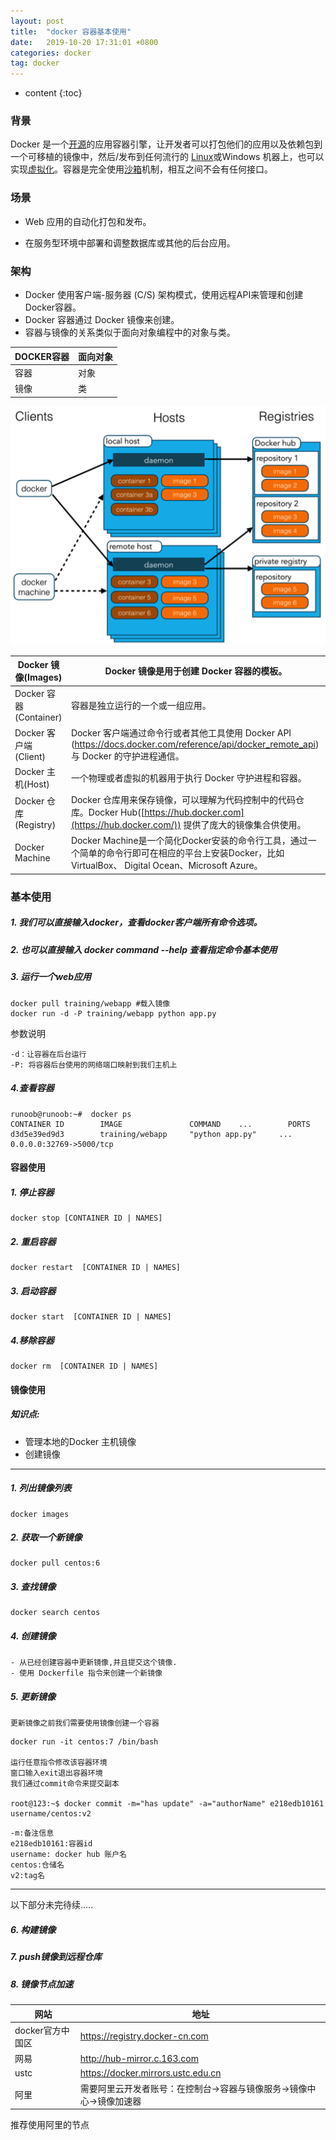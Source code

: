 ```yaml
---
layout: post
title:  "docker 容器基本使用"
date:   2019-10-20 17:31:01 +0800
categories: docker
tag: docker
---
```


* content
{:toc}


### 背景

Docker 是一个[开源](https://baike.baidu.com/item/%E5%BC%80%E6%BA%90/246339)的应用容器引擎，让开发者可以打包他们的应用以及依赖包到一个可移植的镜像中，然后/发布到任何流行的 [Linux](https://baike.baidu.com/item/Linux)或Windows 机器上，也可以实现[虚拟化](https://baike.baidu.com/item/%E8%99%9A%E6%8B%9F%E5%8C%96/547949)。容器是完全使用[沙箱](https://baike.baidu.com/item/%E6%B2%99%E7%AE%B1/393318)机制，相互之间不会有任何接口。

### 场景

- Web 应用的自动化打包和发布。

- 在服务型环境中部署和调整数据库或其他的后台应用。

### 架构
- Docker 使用客户端-服务器 (C/S) 架构模式，使用远程API来管理和创建Docker容器。
- Docker 容器通过 Docker 镜像来创建。
- 容器与镜像的关系类似于面向对象编程中的对象与类。

| DOCKER容器 | 面向对象 |
| ---------- | -------- |
| 容器        | 对象       |
| 镜像        |类          |

![架构图](/styles\images\0001\001.png)

| Docker 镜像(Images)    | Docker 镜像是用于创建 Docker 容器的模板。                    |
| ---------------------- | ------------------------------------------------------------ |
| Docker 容器(Container) | 容器是独立运行的一个或一组应用。                             |
| Docker 客户端(Client)  | Docker 客户端通过命令行或者其他工具使用 Docker API (<https://docs.docker.com/reference/api/docker_remote_api>) 与 Docker 的守护进程通信。 |
| Docker 主机(Host)      | 一个物理或者虚拟的机器用于执行 Docker 守护进程和容器。       |
| Docker 仓库(Registry)  | Docker 仓库用来保存镜像，可以理解为代码控制中的代码仓库。Docker Hub([https://hub.docker.com](https://hub.docker.com/)) 提供了庞大的镜像集合供使用。 |
| Docker Machine         | Docker Machine是一个简化Docker安装的命令行工具，通过一个简单的命令行即可在相应的平台上安装Docker，比如VirtualBox、 Digital Ocean、Microsoft Azure。 |

### 基本使用

##### 1. 我们可以直接输入docker，查看docker客户端所有命令选项。
##### 2. 也可以直接输入 docker command --help 查看指定命令基本使用
##### 3. 运行一个web应用


```
docker pull training/webapp #载入镜像
docker run -d -P training/webapp python app.py 
```
参数说明
	
	-d：让容器在后台运行
	-P: 将容器后台使用的网络端口映射到我们主机上

##### 4.查看容器

```
runoob@runoob:~#  docker ps
CONTAINER ID        IMAGE               COMMAND    ...        PORTS                
d3d5e39ed9d3        training/webapp     "python app.py"     ...        0.0.0.0:32769->5000/tcp
```

#### 容器使用

##### 1. 停止容器 

```
docker stop [CONTAINER ID | NAMES]
```
##### 2. 重启容器
```
docker restart  [CONTAINER ID | NAMES]
```
##### 3. 启动容器
```
docker start  [CONTAINER ID | NAMES]
```
##### 4.移除容器
```
docker rm  [CONTAINER ID | NAMES]   	
```

#### 镜像使用
##### 知识点:
- 管理本地的Docker 主机镜像
- 创建镜像

------

##### 1. 列出镜像列表
```
docker images
```
##### 2. 获取一个新镜像
```
docker pull centos:6 	
```
##### 3. 查找镜像
```
docker search centos
```
##### 4. 创建镜像
 	- 从已经创建容器中更新镜像,并且提交这个镜像.
 	- 使用 Dockerfile 指令来创建一个新镜像
##### 5. 更新镜像
 	更新镜像之前我们需要使用镜像创建一个容器
```
docker run -it centos:7 /bin/bash

运行任意指令修改该容器环境
窗口输入exit退出容器环境
我们通过commit命令来提交副本

root@123:~$ docker commit -m="has update" -a="authorName" e218edb10161 username/centos:v2
```
	-m:备注信息	
	e218edb10161:容器id
	username: docker hub 账户名
	centos:仓储名
	v2:tag名
	

------

以下部分未完待续.....
##### 6. 构建镜像

##### 7. push镜像到远程仓库

##### 8. 镜像节点加速

|网站|地址|
|---|---|
|docker官方中国区 | https://registry.docker-cn.com|
|网易 |  http://hub-mirror.c.163.com|
|ustc | https://docker.mirrors.ustc.edu.cn|
|阿里|需要阿里云开发者账号：在控制台->容器与镜像服务->镜像中心->镜像加速器|

推荐使用阿里的节点



